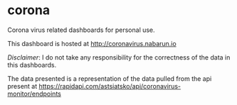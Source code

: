 # corona
Corona virus related dashboards for personal use.

This dashboard is hosted at http://coronavirus.nabarun.io

_Disclaimer_: I do not take any responsibility for the correctness of the data in this dashboards.


The data presented is a representation of the data pulled from the api present at
https://rapidapi.com/astsiatsko/api/coronavirus-monitor/endpoints
